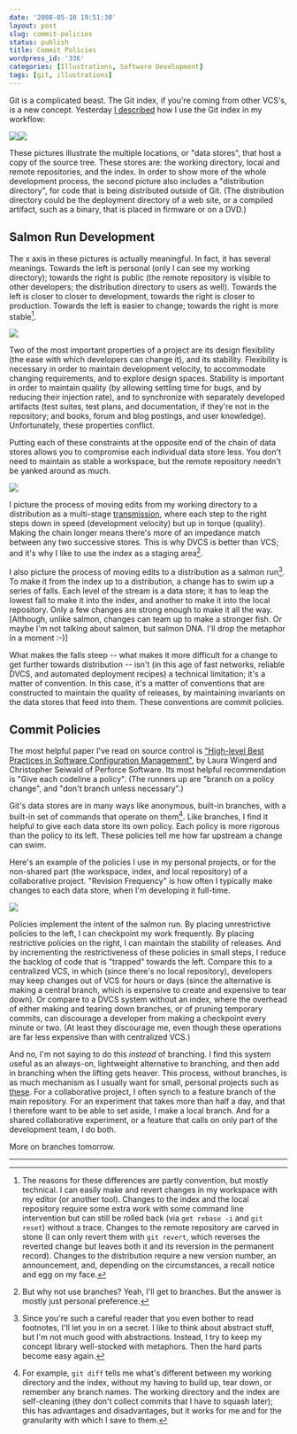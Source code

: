 ```yaml
---
date: '2008-05-10 19:51:30'
layout: post
slug: commit-policies
status: publish
title: Commit Policies
wordpress_id: '336'
categories: [Illustrations, Software Development]
tags: [git, illustrations]
---
```


Git is a complicated beast.  The Git index, if you're coming from other VCS's, is a new concept.  Yesterday [I described](/archives/2008/05/my-git-workflow) how I use the Git index in my workflow:

[
![](/images/2008/git-transport.png)![](/images/2008/git-workflow.png)
](/archive/2008/05/my-git-workflow)

<!-- more -->

These pictures illustrate the multiple locations, or "data stores", that host a copy of the source tree.  These stores are: the working directory, local and remote repositories, and the index.  In order to show more of the whole development process, the second picture also includes a "distribution directory", for code that is being distributed outside of Git.  (The distribution directory could be the deployment directory of a web site, or a compiled artifact, such as a binary, that is placed in firmware or on a DVD.)

## Salmon Run Development

The x axis in these pictures is actually meaningful.  In fact, it has several meanings.  Towards the left is personal (only I can see my working directory); towards the right is public (the remote repository is visible to other developers; the distribution directory to users as well).  Towards the left is closer to closer to development, towards the right is closer to production.  Towards the left is easier to change; towards the right is more stable[^1].

![](/images/2008/datastore-spectrum.png)

Two of the most important properties of a project are its design flexibility (the ease with which developers can change it), and its stability.  Flexibility is necessary in order to maintain development velocity, to accommodate changing requirements, and to explore design spaces.  Stability is important in order to maintain quality (by allowing settling time for bugs, and by reducing their injection rate), and to synchronize with separately developed artifacts (test suites, test plans, and documentation, if they're not in the repository; and books, forum and blog postings, and user knowledge).  Unfortunately, these properties conflict.

Putting each of these constraints at the opposite end of the chain of data stores allows you to compromise each individual data store less.  You don't need to maintain as stable a workspace, but the remote repository needn't be yanked around as much.

![](/images/2008/flexible-stable.png)

I picture the process of moving edits from my working directory to a distribution as a multi-stage [transmission](http://en.wikipedia.org/Transmission_%28mechanical%29), where each step to the right steps down in speed (development velocity) but up in torque (quality).  Making the chain longer means there's more of an impedance match between any two successive stores.  This is why DVCS is better than VCS; and it's why I like to use the index as a staging area[^2].

I also picture the process of moving edits to a distribution as a salmon run[^3].  To make it from the index up to a distribution, a change has to swim up a series of falls.  Each level of the stream is a data store; it has to leap the lowest fall to make it into the index, and another to make it into the local repository.  Only a few changes are strong enough to make it all the way.  [Although, unlike salmon, changes can team up to make a stronger fish.  Or maybe I'm not talking about salmon, but salmon DNA.  I'll drop the metaphor in a moment :-)]

What makes the falls steep -- what makes it more difficult for a change to get further towards distribution -- isn't (in this age of fast networks, reliable DVCS, and automated deployment recipes) a technical limitation; it's a matter of convention. In this case, it's a matter of conventions that are constructed to maintain the quality of releases, by maintaining invariants on the data stores that feed into them.  These conventions are commit policies.

## Commit Policies

The most helpful paper I've read on source control is ["High-level Best Practices in Software Configuration Management"](http://www.perforce.com/perforce/bestpractices.html), by Laura Wingerd and Christopher Seiwald of Perforce Software.  Its most helpful recommendation is "Give each codeline a policy".  (The runners up are "branch on a policy change", and "don't branch unless necessary".)

Git's data stores are in many ways like anonymous, built-in branches, with a built-in set of commands that operate on them[^4].  Like branches, I find it helpful to give each data store its own policy.  Each policy is more rigorous than the policy to its left.  These policies tell me how far upstream a change can swim.

Here's an example of the policies I use in my personal projects, or for the non-shared part (the workspace, index, and local repository) of a collaborative project.  "Revision Frequency" is how often I typically make changes to each data store, when I'm developing it full-time.

![](/images/2008/commit-policies.png)

Policies implement the intent of the salmon run.  By placing unrestrictive policies to the left, I can checkpoint my work frequently.  By placing restrictive policies on the right, I can maintain the stability of releases.  And by incrementing the restrictiveness of these policies in small steps, I reduce the backlog of code that is "trapped" towards the left.  Compare this to a centralized VCS, in which (since there's no local repository), developers may keep changes out of VCS for hours or days (since the alternative is making a central branch, which is expensive to create and expensive to tear down).  Or compare to a DVCS system without an index, where the overhead of either making and tearing down branches, or of pruning temporary commits, can discourage a developer from making a checkpoint every minute or two.  (At least they discourage me, even though these operations are far less expensive than with centralized VCS.)

And no, I'm not saying to do this _instead_ of branching.  I find this system useful as an always-on, lightweight alternative to branching, and then add in branching when the lifting gets heaver.  This process, without branches, is as much mechanism as I usually want for small, personal projects such as [these](http://github.com/osteele).  For a collaborative project, I often synch to a feature branch of the main repository.  For an experiment that takes more than half a day, and that I therefore want to be able to set aside, I make a local branch.  And for a shared collaborative experiment, or a feature that calls on only part of the development team, I do both.

More on branches tomorrow.

---

[^1]: The reasons for these differences are partly convention, but mostly technical.  I can easily make and revert changes in my workspace with my editor (or another tool).  Changes to the index and the local repository require some extra work with some command line intervention but can still be rolled back (via `get rebase -i` and `git reset`) without a trace.  Changes to the remote repository are carved in stone (I can only revert them with `git revert`, which reverses the reverted change but leaves both it and its reversion in the permanent record).  Changes to the distribution require a new version number, an announcement, and, depending on the circumstances, a recall notice and egg on my face.

[^2]: But why not use branches?  Yeah, I'll get to branches.  But the answer is mostly just personal preference.

[^3]: Since you're such a careful reader that you even bother to read footnotes, I'll let you in on a secret.  I like to think about abstract stuff, but I'm not much good with abstractions.  Instead, I try to keep my concept library well-stocked with metaphors.  Then the hard parts become easy again.

[^4]: For example, `git diff` tells me what's different between my working directory and the index, without my having to build up, tear down, or remember any branch names.  The working directory and the index are self-cleaning (they don't collect commits that I have to squash later); this has advantages and disadvantages, but it works for me and for the granularity with which I save to them.
